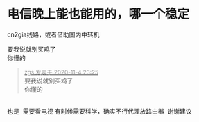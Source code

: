 # 电信晚上能也能用的，哪一个稳定


cn2gia线路，或者借助国内中转机

要我说就别买鸡了<br />
你懂的

<div class="quote"><blockquote><font size="2"><a href="https://www.hostloc.com/forum.php?mod=redirect&amp;goto=findpost&amp;pid=9404250&amp;ptid=762545" target="_blank"><font color="#999999">zgs 发表于 2020-11-4 23:25</font></a></font><br />
要我说就别买鸡了<br />
你懂的</blockquote></div><br />
也是&nbsp;&nbsp;需要看电视 有时候需要科学，确实不行代理放路由器&nbsp;&nbsp;谢谢建议
